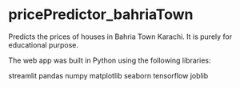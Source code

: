 # pricePredictor_bahriaTown
Predicts the prices of houses in Bahria Town Karachi. 
It is purely for educational purpose.

The web app was built in Python using the following libraries:

streamlit
pandas
numpy
matplotlib
seaborn
tensorflow
joblib

